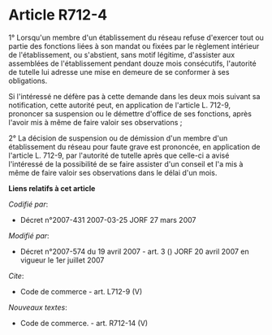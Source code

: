 # Article R712-4

1° Lorsqu'un membre d'un établissement du réseau refuse d'exercer tout ou partie des fonctions liées à son mandat ou fixées
par le règlement intérieur de l'établissement, ou s'abstient, sans motif légitime, d'assister aux assemblées de
l'établissement pendant douze mois consécutifs, l'autorité de tutelle lui adresse une mise en demeure de se conformer à ses
obligations. 

Si l'intéressé ne défère pas à cette demande dans les deux mois suivant sa notification, cette autorité peut, en application
de l'article L. 712-9, prononcer sa suspension ou le démettre d'office de ses fonctions, après l'avoir mis à même de faire
valoir ses observations ; 

2° La décision de suspension ou de démission d'un membre d'un établissement du réseau pour faute grave est prononcée, en
application de l'article L. 712-9, par l'autorité de tutelle après que celle-ci a avisé l'intéressé de la possibilité de se
faire assister d'un conseil et l'a mis à même de faire valoir ses observations dans le délai d'un mois.

**Liens relatifs à cet article**

_Codifié par_:

  - Décret n°2007-431 2007-03-25 JORF 27 mars 2007

_Modifié par_:

  - Décret n°2007-574 du 19 avril 2007 - art. 3 () JORF 20 avril 2007 en vigueur le 1er juillet 2007

_Cite_:

  - Code de commerce - art. L712-9 (V)

_Nouveaux textes_:

  - Code de commerce. - art. R712-14 (V)
